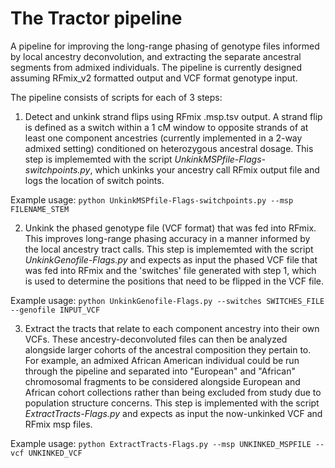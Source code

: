 # The Tractor pipeline

A pipeline for improving the long-range phasing of genotype files informed by local ancestry deconvolution, and extracting the separate ancestral segments from admixed individuals. The pipeline is currently designed assuming RFmix_v2 formatted output and VCF format genotype input.

The pipeline consists of scripts for each of 3 steps:
1) Detect and unkink strand flips using RFmix .msp.tsv output. A strand flip is defined as a switch within a 1 cM window to opposite strands of at least one component ancestries (currently implemented in a 2-way admixed setting) conditioned on heterozygous ancestral dosage.
This step is implememted with the script *UnkinkMSPfile-Flags-switchpoints.py*, which unkinks your ancestry call RFmix output file and logs the location of switch points. 

Example usage: 
```python UnkinkMSPfile-Flags-switchpoints.py --msp FILENAME_STEM```

2) Unkink the phased genotype file (VCF format) that was fed into RFmix. This improves long-range phasing accuracy in a manner informed by the local ancestry tract calls. This step is implememted with the script *UnkinkGenofile-Flags.py* and expects as input the phased VCF file that was fed into RFmix and the 'switches' file generated with step 1, which is used to determine the positions that need to be flipped in the VCF file. 

Example usage: 
```python UnkinkGenofile-Flags.py --switches SWITCHES_FILE --genofile INPUT_VCF```

3) Extract the tracts that relate to each component ancestry into their own VCFs. These ancestry-deconvoluted files can then be analyzed alongside larger cohorts of the ancestral composition they pertain to. For example, an admixed African American individual could be run through the pipeline and separated into "European" and "African" chromosomal fragments to be considered alongside European and African cohort collections rather than being excluded from study due to population structure concerns.
This step is implemented with the script *ExtractTracts-Flags.py* and expects as input the now-unkinked VCF and RFmix msp files.

Example usage: 
```python ExtractTracts-Flags.py --msp UNKINKED_MSPFILE --vcf UNKINKED_VCF```
